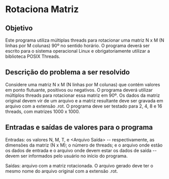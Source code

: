 # Rotaciona Matriz

## Objetivo
Este programa utiliza múltiplas threads para rotacionar uma matriz N x M (N linhas por M colunas) 90º no sentido horário. O programa deverá ser escrito para o sistema operacional Linux e obrigatoriamente utilizar a biblioteca POSIX Threads.

## Descrição do problema a ser resolvido
Considere uma matriz N x M (N linhas por M colunas) que contém valores em ponto flutuante, positivos ou negativos.  O  programa  deverá  utilizar  múltiplos threads  para  rotacionar  essa  matriz  em  90º. Os dados da matriz original devem vir de um arquivo e a matriz resultante deve ser gravada em arquivo com a extensão .rot. O programa deve ser testado para 2, 4, 8 e 16 threads, com matrizes 1000 x 1000.
    
## Entradas e saídas de valores para o programa
Entradas: os valores N, M, T, <Arquivo Entrada> e <Arquivo Saída>  -- respectivamente, as dimensões da matriz (N x M); o número de threads; e o arquivo onde estão os dados de entrada e o arquivo onde devem estar os dados de saída -- devem ser informados pelo usuário no início do programa.

Saídas: arquivo com a matriz rotacionada. O arquivo gerado deve ter o mesmo nome do arquivo original com a extensão .rot.
